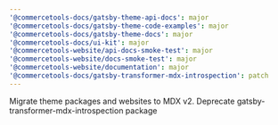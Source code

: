 ```yaml
---
'@commercetools-docs/gatsby-theme-api-docs': major
'@commercetools-docs/gatsby-theme-code-examples': major
'@commercetools-docs/gatsby-theme-docs': major
'@commercetools-docs/ui-kit': major
'@commercetools-website/api-docs-smoke-test': major
'@commercetools-website/docs-smoke-test': major
'@commercetools-website/documentation': major
'@commercetools-docs/gatsby-transformer-mdx-introspection': patch
---
```


Migrate theme packages and websites to MDX v2. Deprecate gatsby-transformer-mdx-introspection package
